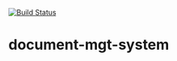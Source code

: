 [![Build Status](https://travis-ci.org/Mercy-Muchai/document-mgt-system.svg?branch=master)](https://travis-ci.org/Mercy-Muchai/document-mgt-system)
# document-mgt-system

